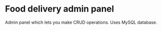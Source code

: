 # Food delivery admin panel

Admin panel which lets you make CRUD operations. Uses MySQL database.

